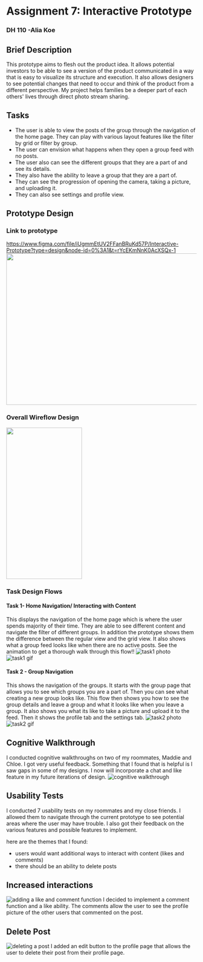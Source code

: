 # Assignment 7: Interactive Prototype
### DH 110 -Alia Koe 

## Brief Description 
This prototype aims to flesh out the product idea. It allows potential investors to be able to see a version of the product communicated in a way that is easy to visualize its structure and execution. It also allows designers to see potential changes that need to occur and think of the product from a different perspective. My project helps families be a deeper part of each others' lives through  direct photo stream sharing. 

## Tasks 
- The user is able to view the posts of the group through the navigation of the home page. They can play with various layout features like the filter by grid or filter by group. 
- The user can envision what happens when they open a group feed with no posts. 
- The user also can see the different groups that they are a part of and see its details. 
- They also have the ability to leave a group that they are a part of. 
- They can see the progression of opening the camera, taking a picture, and uploading it. 
- They can also see settings and profile view. 

## Prototype Design 
### Link to prototype 
https://www.figma.com/file/iUgmmEtUV2FFanBRuKd57P/Interactive-Prototype?type=design&node-id=0%3A1&t=rYcEKmNnK0AcXSQx-1
<img src = "https://github.com/aliakoe1/DH110/blob/main/Assignment7/a7/screenoverview.png" width = "600" height = "400"> 

### Overall Wireflow Design  
 <img src = "https://github.com/aliakoe1/DH110/blob/main/Assignment7/overall%20flow.png" width = "200" height = "400"> 

### Task Design Flows

#### Task 1- Home Navigation/ Interacting with Content 
This displays the navigation of the home page which is where the user spends majority of their time. They are able to see different content and navigate the filter of different groups. In addition the prototype shows them the difference between the regular view and the grid view. It also shows what a group feed looks like when there are no active posts. See the animation to get a thorough walk through this flow!!
![task1 photo](https://github.com/aliakoe1/DH110/blob/main/Assignment7/a7/task1.png)
![task1 gif](https://github.com/aliakoe1/DH110/blob/main/Assignment7/a7/task1.gif)

#### Task 2 - Group Navigation
This shows the navigation of the groups. It starts with the group page that allows you to see which groups you are a part of. Then you can see what creating a new group looks like. This flow then shows you how to see the group details and leave a group and what it looks like when you leave a group. It also shows you what its like to take a picture and upload it to the feed. Then it shows the profile tab and the settings tab. 
![task2 photo](https://github.com/aliakoe1/DH110/blob/main/Assignment7/a7/task2.png)
![task2 gif](https://github.com/aliakoe1/DH110/blob/main/Assignment7/a7/3task.gif)


## Cognitive Walkthrough 
I conducted cognitive walkthroughs on two of my roommates, Maddie and Chloe. I got very useful feedback. Something that I found that is helpful is I saw gaps in some of my designs. I now will incorporate a chat and like feature in my future iterations of design. 
![cognitive walkthrough](https://github.com/aliakoe1/DH110/blob/main/Assignment7/a7/cognitivewalkthrough.png)

## Usability Tests 

I conducted 7 usability tests on my roommates and my close friends. I allowed them to navigate through the current prototype to see potential areas where the user may have trouble. I also got their feedback on the various features and possible features to implement. 

here are the themes that I found: 
- users would want additional ways to interact with content (likes and comments) 
- there should be an ability to delete posts 


## Increased interactions 
![adding a like and comment function](https://github.com/aliakoe1/DH110/blob/main/Assignment7/Screenshot%202023-05-31%20at%209.59.12%20PM.png) 
I decided to implement a comment function and a like ability. The comments allow the user to see the profile picture of the other users that commented on the post. 

## Delete Post 
![deleting a post]() 
I added an edit button to the profile page that allows the user to delete their post from their profile page. 


